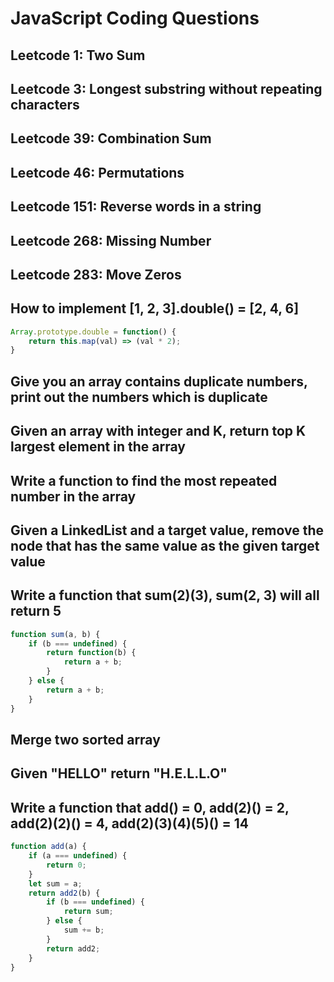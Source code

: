 # JavaScript Coding Questions

## Leetcode 1: Two Sum

## Leetcode 3: Longest substring without repeating characters

## Leetcode 39: Combination Sum

## Leetcode 46: Permutations

## Leetcode 151: Reverse words in a string

## Leetcode 268: Missing Number

## Leetcode 283: Move Zeros

## How to implement \[1, 2, 3\].double\(\) = \[2, 4, 6\]

```javascript
Array.prototype.double = function() {
    return this.map(val) => (val * 2);
}
```

## Give you an array contains duplicate numbers, print out the numbers which is duplicate 

## Given an array with integer and K, return top K largest element in the array 

## Write a function to find the most repeated number in the array 

## Given a LinkedList and a target value, remove the node that has the same value as the given target value 

## Write a function that sum\(2\)\(3\), sum\(2, 3\) will all return 5

```javascript
function sum(a, b) {
    if (b === undefined) {
        return function(b) {
            return a + b;
        }
    } else {
        return a + b; 
    }
}
```

## Merge two sorted array

## Given "HELLO" return "H.E.L.L.O"

## Write a function that add\(\) = 0, add\(2\)\(\) = 2, add\(2\)\(2\)\(\) = 4, add\(2\)\(3\)\(4\)\(5\)\(\) = 14

```javascript
function add(a) {
    if (a === undefined) {
        return 0;
    }
    let sum = a;
    return add2(b) {
        if (b === undefined) {
            return sum;
        } else {
            sum += b;
        }
        return add2;
    }
}
```

